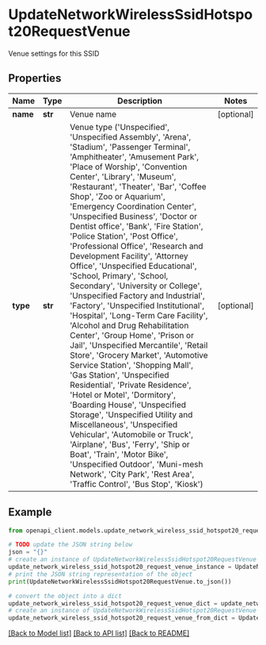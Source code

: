 # UpdateNetworkWirelessSsidHotspot20RequestVenue

Venue settings for this SSID

## Properties

Name | Type | Description | Notes
------------ | ------------- | ------------- | -------------
**name** | **str** | Venue name | [optional] 
**type** | **str** | Venue type (&#39;Unspecified&#39;, &#39;Unspecified Assembly&#39;, &#39;Arena&#39;, &#39;Stadium&#39;, &#39;Passenger Terminal&#39;, &#39;Amphitheater&#39;, &#39;Amusement Park&#39;, &#39;Place of Worship&#39;, &#39;Convention Center&#39;, &#39;Library&#39;, &#39;Museum&#39;, &#39;Restaurant&#39;, &#39;Theater&#39;, &#39;Bar&#39;, &#39;Coffee Shop&#39;, &#39;Zoo or Aquarium&#39;, &#39;Emergency Coordination Center&#39;, &#39;Unspecified Business&#39;, &#39;Doctor or Dentist office&#39;, &#39;Bank&#39;, &#39;Fire Station&#39;, &#39;Police Station&#39;, &#39;Post Office&#39;, &#39;Professional Office&#39;, &#39;Research and Development Facility&#39;, &#39;Attorney Office&#39;, &#39;Unspecified Educational&#39;, &#39;School, Primary&#39;, &#39;School, Secondary&#39;, &#39;University or College&#39;, &#39;Unspecified Factory and Industrial&#39;, &#39;Factory&#39;, &#39;Unspecified Institutional&#39;, &#39;Hospital&#39;, &#39;Long-Term Care Facility&#39;, &#39;Alcohol and Drug Rehabilitation Center&#39;, &#39;Group Home&#39;, &#39;Prison or Jail&#39;, &#39;Unspecified Mercantile&#39;, &#39;Retail Store&#39;, &#39;Grocery Market&#39;, &#39;Automotive Service Station&#39;, &#39;Shopping Mall&#39;, &#39;Gas Station&#39;, &#39;Unspecified Residential&#39;, &#39;Private Residence&#39;, &#39;Hotel or Motel&#39;, &#39;Dormitory&#39;, &#39;Boarding House&#39;, &#39;Unspecified Storage&#39;, &#39;Unspecified Utility and Miscellaneous&#39;, &#39;Unspecified Vehicular&#39;, &#39;Automobile or Truck&#39;, &#39;Airplane&#39;, &#39;Bus&#39;, &#39;Ferry&#39;, &#39;Ship or Boat&#39;, &#39;Train&#39;, &#39;Motor Bike&#39;, &#39;Unspecified Outdoor&#39;, &#39;Muni-mesh Network&#39;, &#39;City Park&#39;, &#39;Rest Area&#39;, &#39;Traffic Control&#39;, &#39;Bus Stop&#39;, &#39;Kiosk&#39;) | [optional] 

## Example

```python
from openapi_client.models.update_network_wireless_ssid_hotspot20_request_venue import UpdateNetworkWirelessSsidHotspot20RequestVenue

# TODO update the JSON string below
json = "{}"
# create an instance of UpdateNetworkWirelessSsidHotspot20RequestVenue from a JSON string
update_network_wireless_ssid_hotspot20_request_venue_instance = UpdateNetworkWirelessSsidHotspot20RequestVenue.from_json(json)
# print the JSON string representation of the object
print(UpdateNetworkWirelessSsidHotspot20RequestVenue.to_json())

# convert the object into a dict
update_network_wireless_ssid_hotspot20_request_venue_dict = update_network_wireless_ssid_hotspot20_request_venue_instance.to_dict()
# create an instance of UpdateNetworkWirelessSsidHotspot20RequestVenue from a dict
update_network_wireless_ssid_hotspot20_request_venue_from_dict = UpdateNetworkWirelessSsidHotspot20RequestVenue.from_dict(update_network_wireless_ssid_hotspot20_request_venue_dict)
```
[[Back to Model list]](../README.md#documentation-for-models) [[Back to API list]](../README.md#documentation-for-api-endpoints) [[Back to README]](../README.md)


